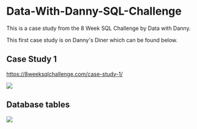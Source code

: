 # Data-With-Danny-SQL-Challenge
This is a case study from the 8 Week SQL Challenge by Data with Danny.

This first case study is on Danny's Diner which can be found below.

## Case Study 1
https://8weeksqlchallenge.com/case-study-1/

<img src='https://8weeksqlchallenge.com/images/case-study-designs/1.png'>

## Database tables 

<img src='https://dbdiagram.io/embed/608d07e4b29a09603d12edbd'>

